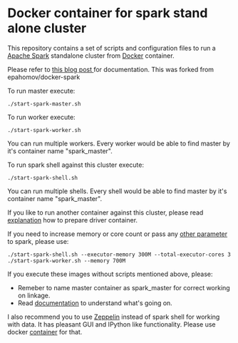 Docker container for spark stand alone cluster
=================================

This repository contains a set of scripts and configuration files to run a [Apache Spark](https://spark.apache.org/) standalone cluster from [Docker](https://www.docker.io/) container.

Please refer to [this blog post ](http://sometechshit.blogspot.ru/2015/04/running-spark-standalone-cluster-in.html) for documentation.
This was forked from epahomov/docker-spark


To run master execute:

```
./start-spark-master.sh
```

To run worker execute:

```
./start-spark-worker.sh
```
You can run multiple workers. Every worker would be able to find master by it's container name "spark_master".

To run spark shell against this cluster execute:

```
./start-spark-shell.sh
```
You can run multiple shells. Every shell would be able to find master by it's container name "spark_master".
 
If you like to run another container against this cluster, please read [explanation](http://sometechshit.blogspot.ru/2015/04/running-spark-standalone-cluster-in.html) how to prepare driver container.

If you need to increase memory or core count or pass any [other parameter](https://spark.apache.org/docs/latest/configuration.html) to spark, please use:

```
./start-spark-shell.sh --executor-memory 300M --total-executor-cores 3
./start-spark-worker.sh --memory 700M
```

If you execute these images without scripts mentioned above, please:
* Remeber to name master container as spark_master for correct working on linkage.
* Read [documentation](http://sometechshit.blogspot.ru/2015/04/running-spark-standalone-cluster-in.html) to understand what's going on.

I also recommend you to use [Zeppelin](https://zeppelin.incubator.apache.org/) instead of spark shell for working with data. It has pleasant GUI and IPython like functionality. Please use docker [container](https://registry.hub.docker.com/u/epahomov/docker-zeppelin/) for that.
